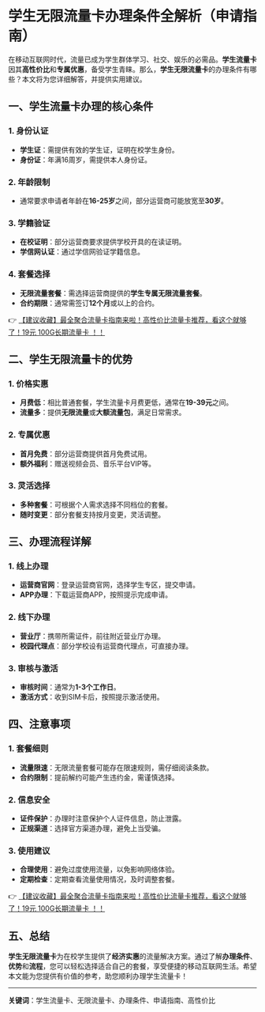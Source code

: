# 学生无限流量卡办理条件全解析（申请指南）

在移动互联网时代，流量已成为学生群体学习、社交、娱乐的必需品。**学生流量卡**因其**高性价比**和**专属优惠**，备受学生青睐。那么，**学生无限流量卡**的办理条件有哪些？本文将为您详细解答，并提供实用建议。

## 一、学生流量卡办理的核心条件

### 1. 身份认证
- **学生证**：需提供有效的学生证，证明在校学生身份。
- **身份证**：年满16周岁，需提供本人身份证。
  
### 2. 年龄限制
- 通常要求申请者年龄在**16-25岁**之间，部分运营商可能放宽至**30岁**。

### 3. 学籍验证
- **在校证明**：部分运营商要求提供学校开具的在读证明。
- **学信网认证**：通过学信网验证学籍信息。

### 4. 套餐选择
- **无限流量套餐**：需选择运营商提供的**学生专属无限流量套餐**。
- **合约期限**：通常需签订**12个月**或以上的合约。

👉 [【建议收藏】最全聚合流量卡指南来啦！高性价比流量卡推荐，看这个就够了！19元 100G长期流量卡 ！！](https://bit.ly/Liuliangka)

## 二、学生无限流量卡的优势

### 1. 价格实惠
- **月费低**：相比普通套餐，学生流量卡月费更低，通常在**19-39元**之间。
- **流量多**：提供**无限流量**或**大额流量包**，满足日常需求。

### 2. 专属优惠
- **首月免费**：部分运营商提供首月免费试用。
- **额外福利**：赠送视频会员、音乐平台VIP等。

### 3. 灵活选择
- **多种套餐**：可根据个人需求选择不同档位的套餐。
- **随时变更**：部分套餐支持按月变更，灵活调整。

## 三、办理流程详解

### 1. 线上办理
- **运营商官网**：登录运营商官网，选择学生专区，提交申请。
- **APP办理**：下载运营商APP，按照提示完成申请。

### 2. 线下办理
- **营业厅**：携带所需证件，前往附近营业厅办理。
- **校园代理点**：部分学校设有运营商代理点，可直接办理。

### 3. 审核与激活
- **审核时间**：通常为**1-3个工作日**。
- **激活方式**：收到SIM卡后，按照提示激活使用。

## 四、注意事项

### 1. 套餐细则
- **流量限速**：无限流量套餐可能存在限速规则，需仔细阅读条款。
- **合约限制**：提前解约可能产生违约金，需谨慎选择。

### 2. 信息安全
- **证件保护**：办理时注意保护个人证件信息，防止泄露。
- **正规渠道**：选择官方渠道办理，避免上当受骗。

### 3. 使用建议
- **合理使用**：避免过度使用流量，以免影响网络体验。
- **定期检查**：定期查看流量使用情况，及时调整套餐。

👉 [【建议收藏】最全聚合流量卡指南来啦！高性价比流量卡推荐，看这个就够了！19元 100G长期流量卡 ！！](https://bit.ly/Liuliangka)

## 五、总结

**学生无限流量卡**为在校学生提供了**经济实惠**的流量解决方案。通过了解**办理条件**、**优势**和**流程**，您可以轻松选择适合自己的套餐，享受便捷的移动互联网生活。希望本文能为您提供有价值的参考，助您顺利办理学生流量卡！

---

**关键词**：学生流量卡、无限流量卡、办理条件、申请指南、高性价比